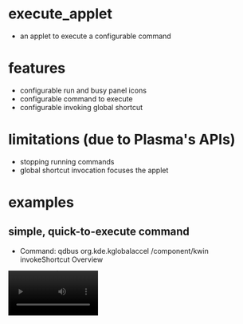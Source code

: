 # execute_applet
- an applet to execute a configurable command

# features
- configurable run and busy panel icons
- configurable command to execute
- configurable invoking global shortcut

# limitations (due to Plasma's APIs)
- stopping running commands
- global shortcut invocation focuses the applet

# examples

## simple, quick-to-execute command
- Command: qdbus org.kde.kglobalaccel /component/kwin invokeShortcut Overview
<video src='media/overview.mov' width=180/>